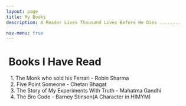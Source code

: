```yaml
---
layout: page
title: My Books
description: A Reader Lives Thousand Lives Before He Dies ........

nav-menu: true
---
```


# &nbsp;Books I Have Read

&nbsp;&nbsp;&nbsp;1. The Monk who sold his Ferrari - Robin Sharma   
&nbsp;&nbsp;&nbsp;2. Five Point Someone - Chetan Bhagat   
&nbsp;&nbsp;&nbsp;3. The Story of My Experiments With Truth - Mahatma Gandhi   
&nbsp;&nbsp;&nbsp;4. The Bro Code - Barney Stinson(A Character in HIMYM)  
